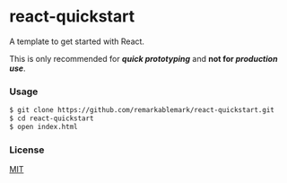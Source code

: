 # react-quickstart

A template to get started with React.

This is only recommended for **_quick prototyping_** and **not for _production use_**.

### Usage

```sh
$ git clone https://github.com/remarkablemark/react-quickstart.git
$ cd react-quickstart
$ open index.html
```

### License

[MIT](https://github.com/remarkablemark/react-quickstart/blob/master/LICENSE)
